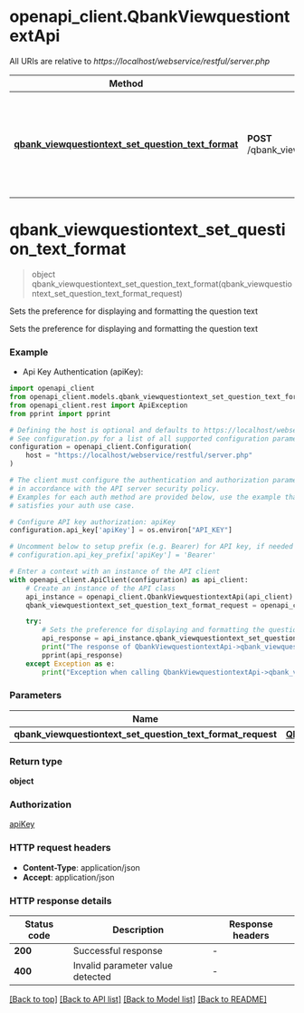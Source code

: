 # openapi_client.QbankViewquestiontextApi

All URIs are relative to *https://localhost/webservice/restful/server.php*

Method | HTTP request | Description
------------- | ------------- | -------------
[**qbank_viewquestiontext_set_question_text_format**](QbankViewquestiontextApi.md#qbank_viewquestiontext_set_question_text_format) | **POST** /qbank_viewquestiontext_set_question_text_format | Sets the preference for displaying and formatting the question text


# **qbank_viewquestiontext_set_question_text_format**
> object qbank_viewquestiontext_set_question_text_format(qbank_viewquestiontext_set_question_text_format_request)

Sets the preference for displaying and formatting the question text

Sets the preference for displaying and formatting the question text

### Example

* Api Key Authentication (apiKey):

```python
import openapi_client
from openapi_client.models.qbank_viewquestiontext_set_question_text_format_request import QbankViewquestiontextSetQuestionTextFormatRequest
from openapi_client.rest import ApiException
from pprint import pprint

# Defining the host is optional and defaults to https://localhost/webservice/restful/server.php
# See configuration.py for a list of all supported configuration parameters.
configuration = openapi_client.Configuration(
    host = "https://localhost/webservice/restful/server.php"
)

# The client must configure the authentication and authorization parameters
# in accordance with the API server security policy.
# Examples for each auth method are provided below, use the example that
# satisfies your auth use case.

# Configure API key authorization: apiKey
configuration.api_key['apiKey'] = os.environ["API_KEY"]

# Uncomment below to setup prefix (e.g. Bearer) for API key, if needed
# configuration.api_key_prefix['apiKey'] = 'Bearer'

# Enter a context with an instance of the API client
with openapi_client.ApiClient(configuration) as api_client:
    # Create an instance of the API class
    api_instance = openapi_client.QbankViewquestiontextApi(api_client)
    qbank_viewquestiontext_set_question_text_format_request = openapi_client.QbankViewquestiontextSetQuestionTextFormatRequest() # QbankViewquestiontextSetQuestionTextFormatRequest | 

    try:
        # Sets the preference for displaying and formatting the question text
        api_response = api_instance.qbank_viewquestiontext_set_question_text_format(qbank_viewquestiontext_set_question_text_format_request)
        print("The response of QbankViewquestiontextApi->qbank_viewquestiontext_set_question_text_format:\n")
        pprint(api_response)
    except Exception as e:
        print("Exception when calling QbankViewquestiontextApi->qbank_viewquestiontext_set_question_text_format: %s\n" % e)
```



### Parameters


Name | Type | Description  | Notes
------------- | ------------- | ------------- | -------------
 **qbank_viewquestiontext_set_question_text_format_request** | [**QbankViewquestiontextSetQuestionTextFormatRequest**](QbankViewquestiontextSetQuestionTextFormatRequest.md)|  | 

### Return type

**object**

### Authorization

[apiKey](../README.md#apiKey)

### HTTP request headers

 - **Content-Type**: application/json
 - **Accept**: application/json

### HTTP response details

| Status code | Description | Response headers |
|-------------|-------------|------------------|
**200** | Successful response |  -  |
**400** | Invalid parameter value detected |  -  |

[[Back to top]](#) [[Back to API list]](../README.md#documentation-for-api-endpoints) [[Back to Model list]](../README.md#documentation-for-models) [[Back to README]](../README.md)

